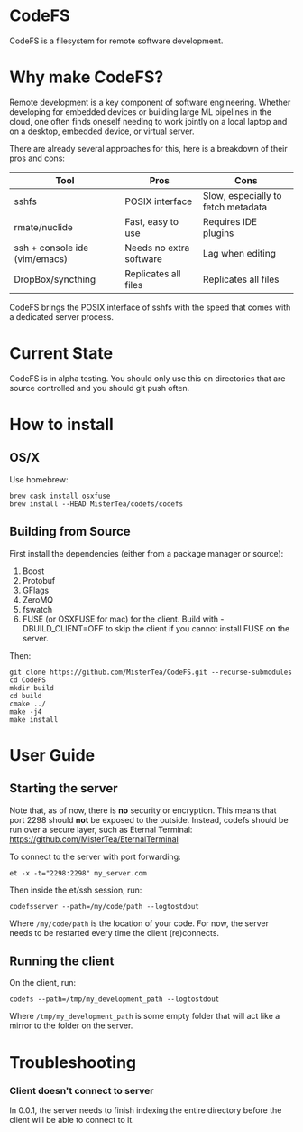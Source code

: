 # CodeFS
CodeFS is a filesystem for remote software development.

# Why make CodeFS?

Remote development is a key component of software engineering.  Whether developing for embedded devices or building large ML pipelines in the cloud, one often finds oneself needing to work jointly on a local laptop and on a desktop, embedded device, or virtual server.

There are already several approaches for this, here is a breakdown of their pros and cons:

| Tool                          | Pros                    | Cons                               |
| ----------------------------- | ----------------------- | ---------------------------------- |
| sshfs                         | POSIX interface         | Slow, especially to fetch metadata |
| rmate/nuclide                 | Fast, easy to use       | Requires IDE plugins               |
| ssh + console ide (vim/emacs) | Needs no extra software | Lag when editing                   |
| DropBox/syncthing             | Replicates all files    | Replicates all files               |


CodeFS brings the POSIX interface of sshfs with the speed that comes with a dedicated server process.

# Current State

CodeFS is in alpha testing.  You should only use this on directories that are source controlled and you should git push often.

# How to install

## OS/X

Use homebrew:

```
brew cask install osxfuse
brew install --HEAD MisterTea/codefs/codefs
```

## Building from Source

First install the dependencies (either from a package manager or source):

1. Boost
2. Protobuf
3. GFlags
4. ZeroMQ
5. fswatch
6. FUSE (or OSXFUSE for mac) for the client.  Build with -DBUILD_CLIENT=OFF to skip the client if you cannot install FUSE on the server.

Then:

```
git clone https://github.com/MisterTea/CodeFS.git --recurse-submodules
cd CodeFS
mkdir build
cd build
cmake ../
make -j4
make install
```

# User Guide

## Starting the server

Note that, as of now, there is **no** security or encryption.  This means that port 2298 should **not** be exposed to the outside.  Instead, codefs should be run over a secure layer, such as Eternal Terminal: https://github.com/MisterTea/EternalTerminal

To connect to the server with port forwarding:

```
et -x -t="2298:2298" my_server.com
```

Then inside the et/ssh session, run:

```
codefsserver --path=/my/code/path --logtostdout
```

Where ```/my/code/path``` is the location of your code.  For now, the server needs to be restarted every time the client (re)connects.

## Running the client

On the client, run:

```
codefs --path=/tmp/my_development_path --logtostdout
```

Where ```/tmp/my_development_path``` is some empty folder that will act like a mirror to the folder on the server.

# Troubleshooting

### Client doesn't connect to server

In 0.0.1, the server needs to finish indexing the entire directory before the client will be able to connect to it.
